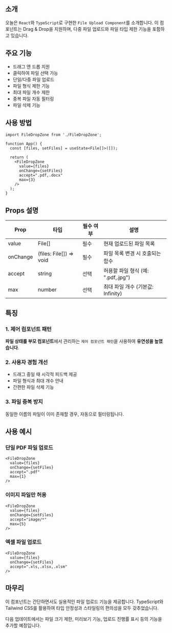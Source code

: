 ## 소개

오늘은 `React`와 `TypeScript`로 구현한 `File Upload Component`를 소개합니다. 이 컴포넌트는 Drag & Drop을 지원하며, 다중 파일 업로드와 파일 타입 제한 기능을 포함하고 있습니다.

## 주요 기능

- 드래그 앤 드롭 지원
- 클릭하여 파일 선택 가능
- 단일/다중 파일 업로드
- 파일 형식 제한 기능
- 최대 파일 개수 제한
- 중복 파일 자동 필터링
- 파일 삭제 기능

## 사용 방법

```tsx
import FileDropZone from './FileDropZone';

function App() {
  const [files, setFiles] = useState<File[]>([]);

  return (
    <FileDropZone
      value={files}
      onChange={setFiles}
      accept=".pdf,.docx"
      max={3}
    />
  );
}
```

## Props 설명

| Prop | 타입 | 필수 여부 | 설명 |
|------|------|-----------|------|
| value | File[] | 필수 | 현재 업로드된 파일 목록 |
| onChange | (files: File[]) => void | 필수 | 파일 목록 변경 시 호출되는 함수 |
| accept | string | 선택 | 허용할 파일 형식 (예: ".pdf,.jpg") |
| max | number | 선택 | 최대 파일 개수 (기본값: Infinity) |

## 특징

### 1. 제어 컴포넌트 패턴

**파일 상태를 부모 컴포넌트**에서 관리하는 `제어 컴포넌트 패턴`을 사용하여 **유연성을 높였습니다**.

### 2. 사용자 경험 개선

- 드래그 중일 때 시각적 피드백 제공
- 파일 형식과 최대 개수 안내
- 간편한 파일 삭제 기능

### 3. 파일 중복 방지

동일한 이름의 파일이 이미 존재할 경우, 자동으로 필터링됩니다.

## 사용 예시

### 단일 PDF 파일 업로드
```tsx
<FileDropZone
  value={files}
  onChange={setFiles}
  accept=".pdf"
  max={1}
/>
```

### 이미지 파일만 허용
```tsx
<FileDropZone
  value={files}
  onChange={setFiles}
  accept="image/*"
  max={5}
/>
```

### 엑셀 파일 업로드
```tsx
<FileDropZone
  value={files}
  onChange={setFiles}
  accept=".xls,.xlsx,.xlsm"
/>
```

## 마무리

이 컴포넌트는 간단하면서도 실용적인 파일 업로드 기능을 제공합니다. TypeScript와 Tailwind CSS를 활용하여 타입 안정성과 스타일링의 편의성을 모두 갖추었습니다.

다음 업데이트에서는 파일 크기 제한, 미리보기 기능, 업로드 진행률 표시 등의 기능을 추가할 예정입니다.